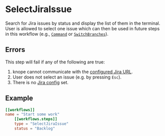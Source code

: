 # SelectJiraIssue

Search for Jira issues by status and display the list of them in the terminal. User is allowed to select one issue which can then be used in future steps in this workflow (e.g., [`Command`] or [`SwitchBranches`]).

## Errors

This step will fail if any of the following are true:

1. knope cannot communicate with the [configured Jira URL][jira].
2. User does not select an issue (e.g. by pressing `Esc`).
3. There is no [Jira config][jira] set.

## Example

```toml
[[workflows]]
name = "Start some work"
    [[workflows.steps]]
    type = "SelectJiraIssue"
    status = "Backlog"
```

[`command`]: ./Command.md
[`switchbranches`]: ./SwitchBranches.md
[jira]: ../jira.md
